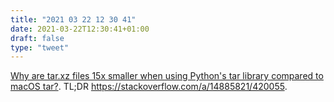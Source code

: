 ```yaml
---
title: "2021 03 22 12 30 41"
date: 2021-03-22T12:30:41+01:00
draft: false
type: "tweet"
---
```

[Why are tar.xz files 15x smaller when using Python's tar library compared to macOS tar?](https://superuser.com/questions/1633073/why-are-tar-xz-files-15x-smaller-when-using-pythons-tar-library-compared-to-mac). TL;DR https://stackoverflow.com/a/14885821/420055.
